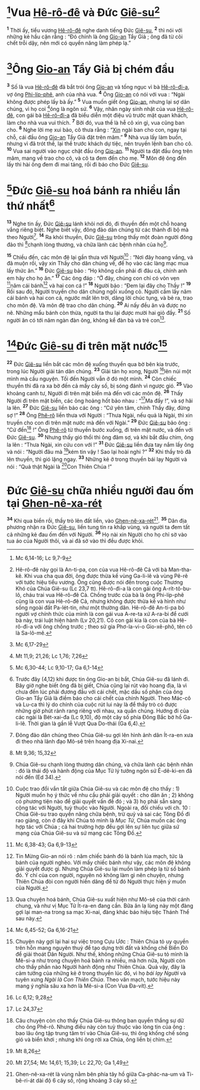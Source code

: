 # [^1@-3b8315f7-3b99-4cb0-bc59-7f3d61adb183]Vua [Hê-rô-đê]() và Đức [Giê-su]()[^1-3b8315f7-3b99-4cb0-bc59-7f3d61adb183]
<sup><b>1</b></sup> Thời ấy, tiểu vương [Hê-rô-đê]() nghe danh tiếng Đức [Giê-su](), <sup><b>2</b></sup> thì nói với những kẻ hầu cận rằng : “Đó chính là ông [Gio-an]() Tẩy Giả ; ông đã từ cõi chết trỗi dậy, nên mới có quyền năng làm phép lạ.”

# [^2@-3b8315f7-3b99-4cb0-bc59-7f3d61adb183]Ông [Gio-an]() Tẩy Giả bị chém đầu
<sup><b>3</b></sup> Số là vua [Hê-rô-đê]() đã bắt trói ông [Gio-an]() và tống ngục vì bà [Hê-rô-đi-a](), vợ ông [Phi-líp-phê](), anh của nhà vua. <sup><b>4</b></sup> Ông [Gio-an]() có nói với vua : “Ngài không được phép lấy bà ấy.” <sup><b>5</b></sup> Vua muốn giết ông [Gio-an](), nhưng lại sợ dân chúng, vì họ coi [^3@-3b8315f7-3b99-4cb0-bc59-7f3d61adb183]ông là ngôn sứ. <sup><b>6</b></sup> Vậy, nhân ngày sinh nhật của vua [Hê-rô-đê](), con gái bà [Hê-rô-đi-a]() đã biểu diễn một điệu vũ trước mặt quan khách, làm cho nhà vua vui thích. <sup><b>7</b></sup> Bởi đó, vua thề là hễ cô xin gì, vua cũng ban cho. <sup><b>8</b></sup> Nghe lời mẹ xui bảo, cô thưa rằng : “[Xin]() ngài ban cho con, ngay tại chỗ, cái đầu ông [Gio-an]() Tẩy Giả đặt trên mâm.” <sup><b>9</b></sup> Nhà vua lấy làm buồn, nhưng vì đã trót thề, lại thề trước khách dự tiệc, nên truyền lệnh ban cho cô. <sup><b>10</b></sup> Vua sai người vào ngục chặt đầu ông [Gio-an](). <sup><b>11</b></sup> Người ta đặt đầu ông trên mâm, mang về trao cho cô, và cô ta đem đến cho mẹ. <sup><b>12</b></sup> Môn đệ ông đến lấy thi hài ông đem đi mai táng, rồi đi báo cho Đức [Giê-su]().

# [^4@-3b8315f7-3b99-4cb0-bc59-7f3d61adb183]Đức [Giê-su]() hoá bánh ra nhiều lần thứ nhất[^2-3b8315f7-3b99-4cb0-bc59-7f3d61adb183]
<sup><b>13</b></sup> Nghe tin ấy, Đức [Giê-su]() lánh khỏi nơi đó, đi thuyền đến một chỗ hoang vắng riêng biệt. Nghe biết vậy, đông đảo dân chúng từ các thành đi bộ mà theo Người[^3-3b8315f7-3b99-4cb0-bc59-7f3d61adb183]. <sup><b>14</b></sup> Ra khỏi thuyền, Đức [Giê-su]() trông thấy một đoàn người đông đảo thì [^5@-3b8315f7-3b99-4cb0-bc59-7f3d61adb183]chạnh lòng thương, và chữa lành các bệnh nhân của họ[^4-3b8315f7-3b99-4cb0-bc59-7f3d61adb183].

<sup><b>15</b></sup> Chiều đến, các môn đệ lại gần thưa với Người[^5-3b8315f7-3b99-4cb0-bc59-7f3d61adb183] : “Nơi đây hoang vắng, và đã muộn rồi, vậy xin Thầy cho dân chúng về, để họ vào các làng mạc mua lấy thức ăn.” <sup><b>16</b></sup> Đức [Giê-su]() bảo : “Họ không cần phải đi đâu cả, chính anh em hãy cho họ ăn.” <sup><b>17</b></sup> Các ông đáp : “Ở đây, chúng con chỉ có vỏn vẹn [^6@-3b8315f7-3b99-4cb0-bc59-7f3d61adb183]năm cái bánh[^6-3b8315f7-3b99-4cb0-bc59-7f3d61adb183] và hai con cá !” <sup><b>18</b></sup> Người bảo : “Đem lại đây cho Thầy !” <sup><b>19</b></sup> Rồi sau đó, Người truyền cho dân chúng ngồi xuống cỏ. Người cầm lấy năm cái bánh và hai con cá, ngước mắt lên trời, dâng lời chúc tụng, và bẻ ra, trao cho môn đệ. Và môn đệ trao cho dân chúng. <sup><b>20</b></sup> Ai nấy đều ăn và được no nê. Những mẩu bánh còn thừa, người ta thu lại được mười hai giỏ đầy. <sup><b>21</b></sup> Số người ăn có tới năm ngàn đàn ông, không kể đàn bà và trẻ con[^7-3b8315f7-3b99-4cb0-bc59-7f3d61adb183].

# [^7@-3b8315f7-3b99-4cb0-bc59-7f3d61adb183]Đức [Giê-su]() đi trên mặt nước[^8-3b8315f7-3b99-4cb0-bc59-7f3d61adb183]
<sup><b>22</b></sup> Đức [Giê-su]() liền bắt các môn đệ xuống thuyền qua bờ bên kia trước, trong lúc Người giải tán dân chúng. <sup><b>23</b></sup> Giải tán họ xong, Người [^8@-3b8315f7-3b99-4cb0-bc59-7f3d61adb183]lên núi một mình mà cầu nguyện. Tối đến Người vẫn ở đó một mình. <sup><b>24</b></sup> Còn chiếc thuyền thì đã ra xa bờ đến cả mấy cây số, bị sóng đánh vì ngược gió. <sup><b>25</b></sup> Vào khoảng canh tư, Người đi trên mặt biển mà đến với các môn đệ. <sup><b>26</b></sup> Thấy Người đi trên mặt biển, các ông hoảng hốt bảo nhau : “[^9@-3b8315f7-3b99-4cb0-bc59-7f3d61adb183]Ma đấy !”, và sợ hãi la lên. <sup><b>27</b></sup> Đức [Giê-su]() liền bảo các ông : “Cứ yên tâm, chính Thầy đây, đừng sợ !” <sup><b>28</b></sup> Ông [Phê-rô]() liền thưa với Người : “Thưa Ngài, nếu quả là Ngài, thì xin truyền cho con đi trên mặt nước mà đến với Ngài.” <sup><b>29</b></sup> Đức [Giê-su]() bảo ông : “Cứ đến[^9-3b8315f7-3b99-4cb0-bc59-7f3d61adb183] !” Ông [Phê-rô]() từ thuyền bước xuống, đi trên mặt nước, và đến với Đức [Giê-su](). <sup><b>30</b></sup> Nhưng thấy gió thổi thì ông đâm sợ, và khi bắt đầu chìm, ông la lên : “Thưa Ngài, xin cứu con với !” <sup><b>31</b></sup> Đức [Giê-su]() liền đưa tay nắm lấy ông và nói : “Người đâu mà [^10@-3b8315f7-3b99-4cb0-bc59-7f3d61adb183]kém tin vậy ! Sao lại hoài nghi ?” <sup><b>32</b></sup> Khi thầy trò đã lên thuyền, thì gió lặng ngay. <sup><b>33</b></sup> Những kẻ ở trong thuyền bái lạy Người và nói : “Quả thật Ngài là [^11@-3b8315f7-3b99-4cb0-bc59-7f3d61adb183]Con Thiên Chúa !”

# Đức [Giê-su]() chữa nhiều người đau ốm tại [Ghen-nê-xa-rét]()
<sup><b>34</b></sup> Khi qua biển rồi, thầy trò lên đất liền, vào [Ghen-nê-xa-rét]()[^10-3b8315f7-3b99-4cb0-bc59-7f3d61adb183]. <sup><b>35</b></sup> Dân địa phương nhận ra Đức [Giê-su](), liền tung tin ra khắp vùng, và người ta đem tất cả những kẻ đau ốm đến với Người. <sup><b>36</b></sup> Họ nài xin Người cho họ chỉ sờ vào tua áo của Người thôi, và ai đã sờ vào thì đều được khỏi.

[^1-3b8315f7-3b99-4cb0-bc59-7f3d61adb183]: Hê-rô-đê này gọi là An-ti-pa, con của vua Hê-rô-đê Cả với bà Man-tha-kê. Khi vua cha qua đời, ông được thừa kế vùng Ga-li-lê và vùng Pê-rê với tước hiệu tiểu vương. Ông cũng được nói đến trong cuộc Thương Khó của Chúa Giê-su (Lc 23,7 tt). Hê-rô-đi-a là con gái ông A-rít-tô-bu-lô, cháu trai vua Hê-rô-đê Cả. Chồng trước của bà là ông Phi-líp-phê cũng là con vua Hê-rô-đê Cả, nhưng không được thừa kế và hình như sống ngoài đất Pa-lét-tin, như một thường dân. Hê-rô-đê An-ti-pa bỏ người vợ chính thức của mình là con gái vua A-re-ta xứ A-ra-bi để cưới bà này, trái luật hiện hành (Lv 20,21). Cô con gái kia là con của bà Hê-rô-đi-a với ông chồng trước ; theo sử gia Phơ-la-vi-o Gio-xê-phô, tên cô là Sa-lô-mê.
[^2-3b8315f7-3b99-4cb0-bc59-7f3d61adb183]: Trước đây (4,12) khi được tin ông Gio-an bị bắt, Chúa Giê-su đã lánh đi. Bây giờ nghe biết ông đã bị giết, Chúa cũng lại rút vào hoang địa, là vì chưa đến lúc phải đương đầu với cái chết, mặc dầu số phận của ông Gio-an Tẩy Giả là điềm báo cho cái chết của chính Người. Theo Mác-cô và Lu-ca thì lý do chính của cuộc rút lui này là để thầy trò có được những giờ phút rảnh rang riêng với nhau, xa quần chúng. Hướng đi của các ngài là Bét-xai-đa (Lc 9,10), độ một cây số phía Đông Bắc bờ hồ Ga-li-lê. Thời gian là gần lễ Vượt Qua Do-thái (Ga 6,4).
[^3-3b8315f7-3b99-4cb0-bc59-7f3d61adb183]: Đông đảo dân chúng theo Chúa Giê-su gợi lên hình ảnh dân Ít-ra-en xưa đi theo nhà lãnh đạo Mô-sê trên hoang địa Xi-nai.
[^4-3b8315f7-3b99-4cb0-bc59-7f3d61adb183]: Chúa Giê-su chạnh lòng thương dân chúng, và chữa lành các bệnh nhân : đó là thái độ và hành động của Mục Tử lý tưởng ngôn sứ Ê-dê-ki-en đã nói đến (Ed 34).
[^5-3b8315f7-3b99-4cb0-bc59-7f3d61adb183]: Cuộc trao đổi vắn tắt giữa Chúa Giê-su và các môn đệ cho thấy : 1) Người muốn họ ý thức về nhu cầu phải giải quyết : cho dân ăn ; 2) không có phương tiện nào để giải quyết vấn đề đó ; và 3) họ phải sẵn sàng cộng tác với Người, tuỳ thuộc vào Người. Ngoài ra, đối chiếu với ch. 10 : Chúa Giê-su trao quyền năng chữa bệnh, trừ quỷ và sai các Tông Đồ đi rao giảng, còn ở đây khi Chúa tỏ mình là *Mục Tử*, Chúa muốn các ông hợp tác với Chúa ; cả hai trường hợp đều gợi lên sự liên tục giữa sứ mạng của Chúa Giê-su và sứ mạng các Tông Đồ.
[^6-3b8315f7-3b99-4cb0-bc59-7f3d61adb183]: Tin Mừng Gio-an nói rõ : năm chiếc bánh đó là bánh lúa mạch, tức là bánh của người nghèo. Với mấy chiếc bánh như vậy, các môn đệ không giải quyết được gì. Nhưng Chúa Giê-su lại muốn làm phép lạ từ số bánh đó. Ý chí của con người, nguyên nó không làm gì nên chuyện, nhưng Thiên Chúa đòi con người hiến dâng để từ đó Người thực hiện ý muốn của Người.
[^7-3b8315f7-3b99-4cb0-bc59-7f3d61adb183]: Qua chuyện hoá bánh, Chúa Giê-su xuất hiện như Mô-sê của thời cánh chung, và như vị Mục Tử Ít-ra-en đang cần. Bữa ăn lạ lùng này một đàng gợi lại man-na trong sa mạc Xi-nai, đàng khác báo hiệu tiệc Thánh Thể sau này.
[^8-3b8315f7-3b99-4cb0-bc59-7f3d61adb183]: Chuyện này gợi lại hai sự việc trong Cựu Ước : Thiên Chúa tỏ uy quyền trên hỗn mang nguyên thuỷ để tạo dựng trời đất và khống chế Biển Đỏ để giải thoát Dân Người. Như thế, không những Chúa Giê-su tỏ mình là Mê-si-a như trong chuyện hoá bánh ra nhiều, mà hơn nữa, Người còn cho thấy phần nào Người hành động như Thiên Chúa. Quả vậy, đây là cảm tưởng của những kẻ ở trong thuyền lúc đó, vì họ *bái lạy Người* và tuyên xưng *Ngài là Con Thiên Chúa*. Theo văn mạch, tước hiệu này mang ý nghĩa sâu xa hơn là Mê-si-a (Con Vua Đa-vít).
[^9-3b8315f7-3b99-4cb0-bc59-7f3d61adb183]: Câu chuyện còn cho thấy Chúa Giê-su thông ban quyền thắng sự dữ cho ông Phê-rô. Nhưng điều này còn tuỳ thuộc vào lòng tin của ông : bao lâu ông tập trung tâm trí vào Chúa Giê-su, thì ông khống chế sóng gió và biển khơi ; nhưng khi ông rời xa Chúa, ông liền bị chìm.
[^10-3b8315f7-3b99-4cb0-bc59-7f3d61adb183]: Ghen-nê-xa-rét là vùng nằm bên phía tây hồ giữa Ca-phác-na-um và Ti-bê-ri-át dài độ 6 cây số, rộng khoảng 3 cây số.
[^1@-3b8315f7-3b99-4cb0-bc59-7f3d61adb183]: Mc 6,14-16; Lc 9,7-9
[^2@-3b8315f7-3b99-4cb0-bc59-7f3d61adb183]: Mc 6,17-29
[^3@-3b8315f7-3b99-4cb0-bc59-7f3d61adb183]: Mt 11,9; 21,26; Lc 1,76; 7,26
[^4@-3b8315f7-3b99-4cb0-bc59-7f3d61adb183]: Mc 6,30-44; Lc 9,10-17; Ga 6,1-14
[^5@-3b8315f7-3b99-4cb0-bc59-7f3d61adb183]: Mt 9,36; 15,32
[^6@-3b8315f7-3b99-4cb0-bc59-7f3d61adb183]: Mc 6,38-43; Ga 6,9-13
[^7@-3b8315f7-3b99-4cb0-bc59-7f3d61adb183]: Mc 6,45-52; Ga 6,16-21
[^8@-3b8315f7-3b99-4cb0-bc59-7f3d61adb183]: Lc 6,12; 9,28
[^9@-3b8315f7-3b99-4cb0-bc59-7f3d61adb183]: Lc 24,37
[^10@-3b8315f7-3b99-4cb0-bc59-7f3d61adb183]: Mt 8,26
[^11@-3b8315f7-3b99-4cb0-bc59-7f3d61adb183]: Mt 27,54; Mc 14,61; 15,39; Lc 22,70; Ga 1,49